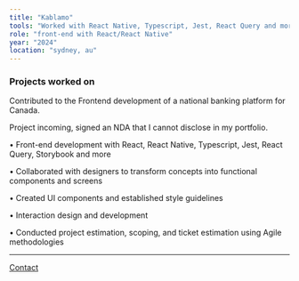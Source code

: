 ```yaml
---
title: "Kablamo"
tools: "Worked with React Native, Typescript, Jest, React Query and more."
role: "front-end with React/React Native"
year: "2024"
location: "sydney, au"
---
```


### Projects worked on

Contributed to the Frontend development of a national banking platform for Canada.

Project incoming, signed an NDA that I cannot disclose in my portfolio.

• Front-end development with React, React Native, Typescript, Jest, React Query, Storybook and more

• Collaborated with designers to transform concepts into functional components and screens

• Created UI components and established style guidelines

• Interaction design and development

• Conducted project estimation, scoping, and ticket estimation using Agile methodologies

---

[Contact](mailto:hello@erindhoxha.dev)
